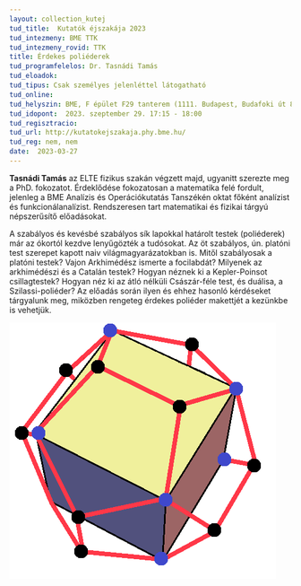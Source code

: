 ```yaml
---
layout: collection_kutej
tud_title:  Kutatók éjszakája 2023
tud_intezmeny: BME TTK
tud_intezmeny_rovid: TTK
title: Érdekes poliéderek
tud_programfelelos: Dr. Tasnádi Tamás
tud_eloadok: 
tud_tipus: Csak személyes jelenléttel látogatható
tud_online: 
tud_helyszin: BME, F épület F29 tanterem (1111. Budapest, Budafoki út 8)
tud_idopont:  2023. szeptember 29. 17:15 - 18:00
tud_regisztracio: 
tud_url: http://kutatokejszakaja.phy.bme.hu/
tud_reg: nem, nem
date:  2023-03-27
---
```


**Tasnádi Tamás** az ELTE fizikus szakán végzett majd, ugyanitt szerezte meg a PhD. fokozatot. Érdeklődése fokozatosan a matematika felé fordult, jelenleg a BME Analízis és Operációkutatás Tanszékén oktat főként analízist és funkcionálanalízist. Rendszeresen tart matematikai és fizikai tárgyú népszerűsítő előadásokat.

A szabályos és kevésbé szabályos sík lapokkal határolt testek (poliéderek) már az ókortól kezdve lenyűgözték a tudósokat. Az öt szabályos, ún. platóni test szerepet kapott naiv világmagyarázatokban is. Mitől szabályosak a platóni testek? Vajon Arkhimédész ismerte a focilabdát? Milyenek az arkhimédészi és a Catalán testek? Hogyan néznek ki a Kepler-Poinsot csillagtestek? Hogyan néz ki az átló nélküli Császár-féle test, és duálisa, a Szilassi-poliéder? Az előadás során ilyen és ehhez hasonló kérdéseket tárgyalunk meg, miközben rengeteg érdekes poliéder makettjét a kezünkbe is vehetjük.

![Érdekes poliéderek](images/erdekes-poliederek.jpg)
